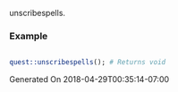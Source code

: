 unscribespells.
### Example

```perl

quest::unscribespells(); # Returns void
```


Generated On 2018-04-29T00:35:14-07:00